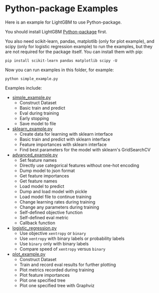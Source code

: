Python-package Examples
=======================

Here is an example for LightGBM to use Python-package.

You should install LightGBM [Python-package](https://github.com/Microsoft/LightGBM/tree/master/python-package) first.

You also need scikit-learn, pandas, matplotlib (only for plot example), and scipy (only for logistic regression example) to run the examples, but they are not required for the package itself. You can install them with pip:

```
pip install scikit-learn pandas matplotlib scipy -U
```

Now you can run examples in this folder, for example:

```
python simple_example.py
```

Examples include:

- [simple_example.py](https://github.com/Microsoft/LightGBM/blob/master/examples/python-guide/simple_example.py)
    - Construct Dataset
    - Basic train and predict
    - Eval during training 
    - Early stopping
    - Save model to file
- [sklearn_example.py](https://github.com/Microsoft/LightGBM/blob/master/examples/python-guide/sklearn_example.py)
    - Create data for learning with sklearn interface 
    - Basic train and predict with sklearn interface
    - Feature importances with sklearn interface
    - Find best parameters for the model with sklearn's GridSearchCV
- [advanced_example.py](https://github.com/Microsoft/LightGBM/blob/master/examples/python-guide/advanced_example.py)
    - Set feature names
    - Directly use categorical features without one-hot encoding
    - Dump model to json format
    - Get feature importances
    - Get feature names
    - Load model to predict
    - Dump and load model with pickle
    - Load model file to continue training
    - Change learning rates during training
    - Change any parameters during training
    - Self-defined objective function
    - Self-defined eval metric
    - Callback function
- [logistic_regression.py](https://github.com/Microsoft/LightGBM/blob/master/examples/python-guide/logistic_regression.py)
    - Use objective `xentropy` or `binary`
    - Use `xentropy` with binary labels or probability labels
    - Use `binary` only with binary labels
    - Compare speed of `xentropy` versus `binary`
- [plot_example.py](https://github.com/Microsoft/LightGBM/blob/master/examples/python-guide/plot_example.py)
    - Construct Dataset
    - Train and record eval results for further plotting
    - Plot metrics recorded during training
    - Plot feature importances
    - Plot one specified tree
    - Plot one specified tree with Graphviz
